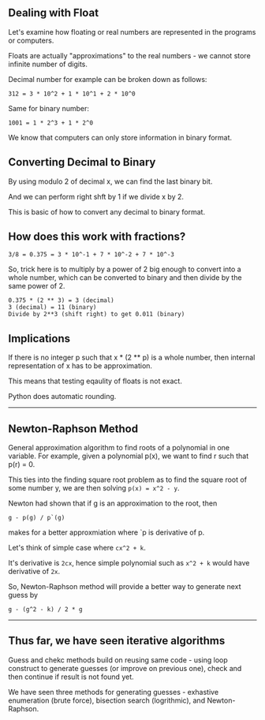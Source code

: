 ## Dealing with Float

Let's examine how floating or real numbers are represented in the programs or
computers.

Floats are actually "approximations" to the real numbers - we cannot store
infinite number of digits.

Decimal number for example can be broken down as follows:

```
312 = 3 * 10^2 + 1 * 10^1 + 2 * 10^0
```

Same for binary number:

```
1001 = 1 * 2^3 + 1 * 2^0
```

We know that computers can only store information in binary format.

## Converting Decimal to Binary

By using modulo 2 of decimal x, we can find the last binary bit.

And we can perform right shft by 1 if we divide x by 2.

This is basic of how to convert any decimal to binary format.

## How does this work with fractions?

```
3/8 = 0.375 = 3 * 10^-1 + 7 * 10^-2 + 7 * 10^-3
```

So, trick here is to multiply by a power of 2 big enough to convert into
a whole number, which can be converted to binary and then divide by the same
power of 2.

```
0.375 * (2 ** 3) = 3 (decimal)
3 (decimal) = 11 (binary)
Divide by 2**3 (shift right) to get 0.011 (binary)
```

## Implications

If there is no integer p such that x * (2 ** p) is a whole number, then
internal representation of x has to be approximation.

This means that testing eqaulity of floats is not exact.

Python does automatic rounding.

---

## Newton-Raphson Method

General approximation algorithm to find roots of a polynomial in one variable.
For example, given a polynomial p(x), we want to find r such that p(r) = 0.

This ties into the finding square root problem as to find the square root of
some number y, we are then solving `p(x) = x^2 - y`.

Newton had shown that if g is an approximation to the root, then

```
g - p(g) / p`(g)
```

makes for a better approxmiation where \`p is derivative of p.

Let's think of simple case where `cx^2 + k`.

It's derivative is `2cx`, hence simple polynomial such as `x^2 + k` would have
derivative of `2x`.

So, Newton-Raphson method will provide a better way to generate next guess by

```
g - (g^2 - k) / 2 * g
```

---

## Thus far, we have seen iterative algorithms

Guess and chekc methods build on reusing same code - using loop construct to
generate guesses (or improve on previous one), check and then continue if
result is not found yet.

We have seen three methods for generating guesses - exhastive enumeration
(brute force), bisection search (logrithmic), and Newton-Raphson.


